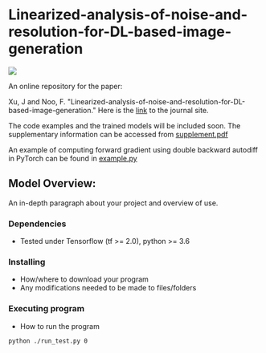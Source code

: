 # Linearized-analysis-of-noise-and-resolution-for-DL-based-image-generation
<a href="https://opensource.org/licenses/MIT"><img src="https://img.shields.io/badge/License-MIT-yellow.svg"></a>

An online repository for the paper:

Xu, J and Noo, F. "Linearized-analysis-of-noise-and-resolution-for-DL-based-image-generation." Here is the [link](https://doi.org/10.1109/TMI.2022.3214475) to the journal site. 

The code examples and the trained models will be included soon.
The supplementary information can be accessed from [supplement.pdf](https://github.com/jingyanxu/Linearized-analysis-of-noise-and-resolution-for-DL-based-image-generation/blob/main/supplement.pdf)

An example of computing forward gradient using double backward autodiff in PyTorch can be found in [example.py](https://github.com/jingyanxu/Linearized-analysis-of-noise-and-resolution-for-DL-based-image-generation/blob/main/example.py)
## Model Overview:

An in-depth paragraph about your project and overview of use.

### Dependencies

* Tested under Tensorflow (tf >= 2.0), python >= 3.6

### Installing

* How/where to download your program
* Any modifications needed to be made to files/folders

### Executing program

* How to run the program
```
python ./run_test.py 0
```


